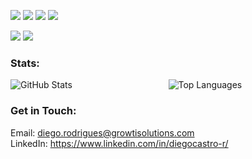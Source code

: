 <p>
<img src="https://img.shields.io/badge/html5-%23E34F26.svg?style=for-the-badge&logo=html5&logoColor=white"></img>
<img src="https://img.shields.io/badge/css3-%231572B6.svg?style=for-the-badge&logo=css3&logoColor=white"></img>
<img src="https://img.shields.io/badge/typescript-%23007ACC.svg?style=for-the-badge&logo=typescript&logoColor=white"></img>
<img src="https://img.shields.io/badge/javascript-%23323330.svg?style=for-the-badge&logo=javascript&logoColor=%23F7DF1E"></src>
</p>

<img src="https://img.shields.io/badge/elixir-%234B275F.svg?style=for-the-badge&logo=elixir&logoColor=white"></img>
<img src="https://img.shields.io/badge/node.js-6DA55F?style=for-the-badge&logo=node.js&logoColor=white"></img>


### Stats:

<p float="right">
  <img src="https://github-readme-stats.vercel.app/api?username=DiegoCastro-R&show_icons=true&theme=dark" alt="GitHub Stats"></img>
  &nbsp &nbsp &nbsp &nbsp &nbsp &nbsp &nbsp &nbsp &nbsp &nbsp &nbsp &nbsp &nbsp &nbsp &nbsp &nbsp &nbsp &nbsp &nbsp
  <img src="https://github-readme-stats.vercel.app/api/top-langs/?username=DiegoCastro-R&theme=dark" alt="Top Languages"></img>
  
</p>




### Get in Touch:

Email: diego.rodrigues@growtisolutions.com <br/>
LinkedIn: https://www.linkedin.com/in/diegocastro-r/
